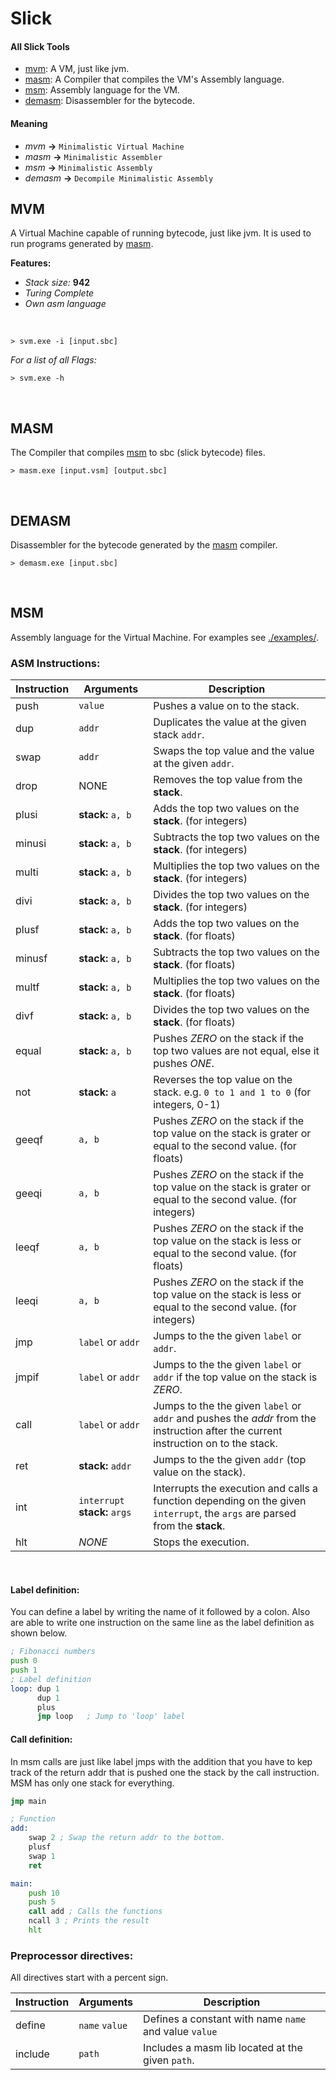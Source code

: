 # Slick
 #### All Slick Tools
 + [mvm](#mvm): A VM, just like jvm.
 + [masm](#masm): A Compiler that compiles the VM's Assembly language.
 + [msm](#msm): Assembly language for the VM.
 + [demasm](#demasm): Disassembler for the bytecode.

 #### Meaning
 + *mvm* **->** `Minimalistic Virtual Machine`
 + *masm* **->** `Minimalistic Assembler`
 + *msm* **->** `Minimalistic Assembly`
 + *demasm* **->** `Decompile Minimalistic Assembly`

## MVM
 A Virtual Machine capable of running bytecode, just like jvm. It is used to run programs generated by [masm](#masm).

**Features:**
- *Stack size:* **942**
- *Turing Complete*
- *Own asm language*

<br>

 ```shell
 > svm.exe -i [input.sbc]
 ```

*For a list of all Flags:*
 ```shell
 > svm.exe -h
 ```
<br>

## MASM
 The Compiler that compiles [msm](#msm) to sbc (slick bytecode) files.

 ```shell
 > masm.exe [input.vsm] [output.sbc]
 ```
<br>

## DEMASM
Disassembler for the bytecode generated by the [masm](#masm) compiler.

 ```shell
 > demasm.exe [input.sbc]
 ```
<br>

## MSM
 Assembly language for the Virtual Machine. For examples see [./examples/](./examples).

### ASM Instructions:
| Instruction | Arguments                     | Description                                                                                                                        |
|-------------|-------------------------------|------------------------------------------------------------------------------------------------------------------------------------|
| push        | `value`                       | Pushes a value on to the stack.                                                                                                    |
| dup         | `addr`                        | Duplicates the value at the given stack `addr`.                                                                                    |
| swap        | `addr`                        | Swaps the top value and the value at the given `addr`.                                                                             |
| drop        | NONE                          | Removes the top value from the **stack**.                                                                                          |
| plusi       | **stack:** `a, b`             | Adds the top two values on the **stack**. (for integers)                                                                           |
| minusi      | **stack:** `a, b`             | Subtracts the top two values on the **stack**. (for integers)                                                                      |
| multi       | **stack:** `a, b`             | Multiplies the top two values on the **stack**. (for integers)                                                                     |
| divi        | **stack:** `a, b`             | Divides the top two values on the **stack**. (for integers)                                                                        |
| plusf       | **stack:** `a, b`             | Adds the top two values on the **stack**. (for floats)                                                                             |
| minusf      | **stack:** `a, b`             | Subtracts the top two values on the **stack**. (for floats)                                                                        |
| multf       | **stack:** `a, b`             | Multiplies the top two values on the **stack**. (for floats)                                                                       |
| divf        | **stack:** `a, b`             | Divides the top two values on the **stack**. (for floats)                                                                          |
| equal       | **stack:** `a, b`             | Pushes *ZERO* on the stack if the top two values are not equal, else it pushes *ONE*.                                              |
| not         | **stack:** `a`                | Reverses the top value on the stack. e.g. `0 to 1 and 1 to 0` (for integers, 0-1)                                                  |
| geeqf       | `a, b`                        | Pushes *ZERO* on the stack if the top value on the stack is grater or equal to the second value. (for floats)                      |
| geeqi       | `a, b`                        | Pushes *ZERO* on the stack if the top value on the stack is grater or equal to the second value. (for integers)                    |
| leeqf       | `a, b`                        | Pushes *ZERO* on the stack if the top value on the stack is less or equal to the second value. (for floats)                        |
| leeqi       | `a, b`                        | Pushes *ZERO* on the stack if the top value on the stack is less or equal to the second value. (for integers)                      |
| jmp         | `label` or `addr`             | Jumps to the the given `label` or `addr`.                                                                                          |
| jmpif       | `label` or `addr`             | Jumps to the the given `label` or `addr` if the top value on the stack is *ZERO*.                                                  |
| call        | `label` or `addr`             | Jumps to the the given `label` or `addr` and pushes the *addr* from the instruction after the current instruction on to the stack. |
| ret         | **stack:** `addr`             | Jumps to the the given `addr` (top value on the stack).                                                                            |
| int         | `interrupt` **stack:** `args` | Interrupts the execution and calls a function depending on the given `interrupt`, the `args` are parsed from the **stack**.        |
| hlt         | *NONE*                        | Stops the execution.                                                                                                               |
<br>

#### Label definition:
You can define a label by writing the name of it followed by a colon.
Also are able to write one instruction on the same line as the label definition as shown below.
```asm
; Fibonacci numbers
push 0
push 1
; Label definition
loop: dup 1
      dup 1
      plus
      jmp loop   ; Jump to 'loop' label
```

#### Call definition:
In msm calls are just like label jmps with the addition that you have
to kep track of the return addr that is pushed one the stack by the call instruction.
MSM has only one stack for everything.
```asm
jmp main

; Function
add:
    swap 2 ; Swap the return addr to the bottom.
    plusf
    swap 1
    ret

main:
    push 10
    push 5
    call add ; Calls the functions
    ncall 3 ; Prints the result
    hlt
```

### Preprocessor directives:
All directives start with a percent sign. 

| Instruction | Arguments      | Description                                           |
|-------------|----------------|-------------------------------------------------------|
| define      | `name` `value` | Defines a constant with name `name` and value `value` |
| include     | `path`         | Includes a masm lib located at the given `path`.      |